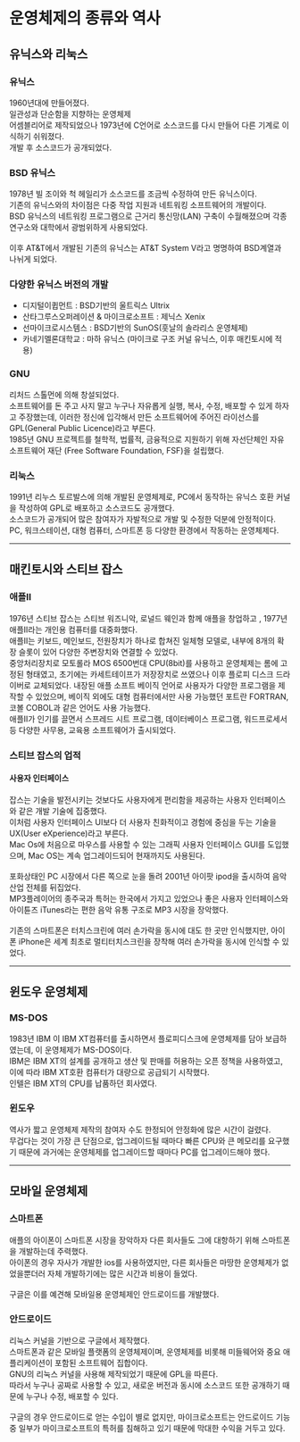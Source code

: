 # 운영체제의 종류와 역사
## 유닉스와 리눅스
### 유닉스
1960년대에 만들어졌다. <br>
일관성과 단순함을 지향하는 운영체제<br>
어셈블리어로 제작되었으나 1973년에 C언어로 소스코드를 다시 만들어 다른 기계로 이식하기 쉬워졌다.<br>
개발 후 소스코드가 공개되었다.<br>

### BSD 유닉스
1978년 빌 조이와 척 헤일리가 소스코드를 조금씩 수정하여 만든 유닉스이다. <br>
기존의 유닉스와의 차이점은 다중 작업 지원과 네트워킹 소프트웨어의 개발이다.<br>
BSD 유닉스의 네트워킹 프로그램으로 근거리 통신망(LAN) 구축이 수월해졌으며 각종 연구소와 대학에서 광범위하게 사용되었다.<br>
<br>
이후 AT&T에서 개발된 기존의 유닉스는 AT&T System V라고 명명하여 BSD계열과 나뉘게 되었다.<br>

### 다양한 유닉스 버전의 개발
- 디지털이큅먼트 : BSD기반의 울트릭스 Ultrix
- 산타그루스오퍼레이션 & 마이크로소프트 : 제닉스 Xenix
- 선마이크로시스템스 : BSD기반의 SunOS(훗날의 솔라리스 운영체제)
- 카네기멜론대학교 : 마하 유닉스 (마이크로 구조 커널 유닉스, 이후 매킨토시에 적용)
 

### GNU
리처드 스톨먼에 의해 창설되었다.<br>
소프트웨어를 돈 주고 사지 말고 누구나 자유롭게 실행, 복사, 수정, 배포할 수 있게 하자고 주장했는데, 이러한 정신에 입각해서 만든 소프트웨어에 주어진 라이선스를 GPL(General Public Licence)라고 부른다.<br>
1985년 GNU 프로젝트를 철학적, 법률적, 금융적으로 지원하기 위해 자선단체인 자유 소프트웨어 재단 (Free Software Foundation, FSF)을 설립했다. <br>

### 리눅스
1991년 리누스 토르발스에 의해 개발된 운영체제로, PC에서 동작하는 유닉스 호환 커널을 작성하여 GPL로 배포하고 소스코드도 공개했다.<br>
소스코드가 공개되어 많은 참여자가 자발적으로 개발 및 수정한 덕분에 안정적이다.<br>
PC, 워크스테이션, 대형 컴퓨터, 스마트폰 등 다양한 환경에서 작동하는 운영체제다.<br>

------------

## 매킨토시와 스티브 잡스
### 애플Ⅱ
1976년 스티브 잡스는 스티브 워즈니악, 로널드 웨인과 함께 애플을 창업하고 , 1977년 애플Ⅱ라는 개인용 컴퓨터를 대중화했다.<br>
애플Ⅱ는 키보드, 메인보드, 전원장치가 하나로 합쳐진 일체형 모델로, 내부에 8개의 확장 슬롯이 있어 다양한 주변장치와 연결할 수 있었다.<br>
중앙처리장치로 모토롤라 MOS 6500번대 CPU(8bit)를 사용하고 운영체제는 롬에 고정된 형태였고, 초기에는 카세트테이프가 저장장치로 쓰였으나 이후 플로피 디스크 드라이버로 교체되었다.
내장된 애플 소프트 베이직 언어로 사용자가 다양한 프로그램을 제작할 수 있었으며, 베이직 외에도 대형 컴퓨터에서만 사용 가능했던 포트란 FORTRAN, 코볼 COBOL과 같은 언어도 사용 가능했다. <br>
애플Ⅱ가 인기를 끌면서 스프레드 시트 프로그램, 데이터베이스 프로그램, 워드프로세서 등 다양한 사무용, 교육용 소프트웨어가 출시되었다.<br>

### 스티브 잡스의 업적
#### 사용자 인터페이스
잡스는 기술을 발전시키는 것보다도 사용자에게 편리함을 제공하는 사용자 인터페이스와 같은 개발 기술에 집중했다.<br>
이처럼 사용자 인터페이스 UI보다 더 사용자 친화적이고 경험에 중심을 두는 기술을 UX(User eXperience)라고 부른다.<br>
Mac Os에 처음으로 마우스를 사용할 수 있는 그래픽 사용자 인터페이스 GUI를 도입했으며, Mac OS는 계속 업그레이드되어 현재까지도 사용된다.<br>
<br>
포화상태인 PC 시장에서 다른 쪽으로 눈을 돌려 2001년 아이팟 ipod을 출시하여 음악 산업 전체를 뒤집었다.<br>
MP3플레이어의 종주국과 특허는 한국에서 가지고 있었으나 좋은 사용자 인터페이스와 아이튠즈 iTunes라는 편한 음악 유통 구조로 MP3 시장을 장악했다.<br>
<br>
기존의 스마트폰은 터치스크린에 여러 손가락을 동시에 대도 한 곳만 인식했지만, 아이폰 iPhone은 세계 최초로 멀티터치스크린을 장착해 여러 손가락을 동시에 인식할 수 있었다.<br>

------------

## 윈도우 운영체제
### MS-DOS
1983년 IBM 이 IBM XT컴퓨터를 출시하면서 플로피디스크에 운영체제를 담아 보급하였는데, 이 운영체제가 MS-DOS이다. <br>
IBM은 IBM XT의 설계를 공개하고 생산 및 판매를 허용하는 오픈 정책을 사용하였고, 이에 따라 IBM XT호환 컴퓨터가 대량으로 공급되기 시작했다. <br>
인텔은 IBM XT의 CPU를 납품하던 회사였다.<br>

### 윈도우
역사가 짧고 운영체제 제작의 참여자 수도 한정되어 안정화에 많은 시간이 걸렸다.<br>
무겁다는 것이 가장 큰 단점으로, 업그레이드될 때마다 빠른 CPU와 큰 메모리를 요구했기 때문에 과거에는 운영체제를 업그레이드할 때마다 PC를 업그레이드해야 했다.<br>

------------
## 모바일 운영체제
### 스마트폰
애플의 아이폰이 스마트폰 시장을 장악하자 다른 회사들도 그에 대항하기 위해 스마트폰을 개발하는데 주력했다.<br>
아이폰의 경우 자사가 개발한 ios를 사용하였지만, 다른 회사들은 마땅한 운영체제가 없었을뿐더러 자체 개발하기에는 많은 시간과 비용이 들었다.<br>
<br>
구글은 이를 예견해 모바일용 운영체제인 안드로이드를 개발했다.<br>

### 안드로이드
리눅스 커널을 기반으로 구글에서 제작했다.<br>
스마트폰과 같은 모바일 플랫폼의 운영체제이며, 운영체제를 비롯해 미들웨어와 중요 애플리케이션이 포함된 소프트웨어 집합이다.<br>
GNU의 리눅스 커널을 사용해 제작되었기 때문에 GPL을 따른다. <br>
따라서 누구나 공짜로 사용할 수 있고, 새로운 버전과 동시에 소스코드 또한 공개하기 때문에 누구나 수정, 배포할 수 있다.<br>
<br>
구글의 경우 안드로이드로 얻는 수입이 별로 없지만, 마이크로소프트는 안드로이드 기능 중 일부가 마이크로소프트의 특허를 침해하고 있기 때문에 막대한 수익을 거두고 있다.<br>

 

